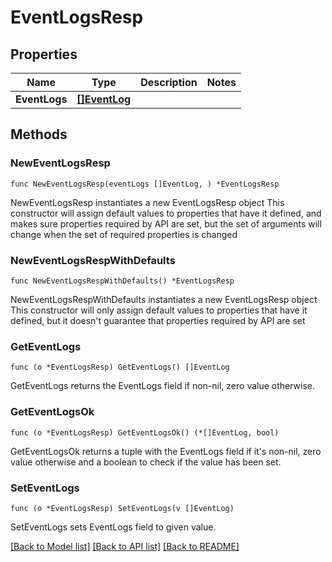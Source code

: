 # EventLogsResp

## Properties

Name | Type | Description | Notes
------------ | ------------- | ------------- | -------------
**EventLogs** | [**[]EventLog**](EventLog.md) |  | 

## Methods

### NewEventLogsResp

`func NewEventLogsResp(eventLogs []EventLog, ) *EventLogsResp`

NewEventLogsResp instantiates a new EventLogsResp object
This constructor will assign default values to properties that have it defined,
and makes sure properties required by API are set, but the set of arguments
will change when the set of required properties is changed

### NewEventLogsRespWithDefaults

`func NewEventLogsRespWithDefaults() *EventLogsResp`

NewEventLogsRespWithDefaults instantiates a new EventLogsResp object
This constructor will only assign default values to properties that have it defined,
but it doesn't guarantee that properties required by API are set

### GetEventLogs

`func (o *EventLogsResp) GetEventLogs() []EventLog`

GetEventLogs returns the EventLogs field if non-nil, zero value otherwise.

### GetEventLogsOk

`func (o *EventLogsResp) GetEventLogsOk() (*[]EventLog, bool)`

GetEventLogsOk returns a tuple with the EventLogs field if it's non-nil, zero value otherwise
and a boolean to check if the value has been set.

### SetEventLogs

`func (o *EventLogsResp) SetEventLogs(v []EventLog)`

SetEventLogs sets EventLogs field to given value.



[[Back to Model list]](../README.md#documentation-for-models) [[Back to API list]](../README.md#documentation-for-api-endpoints) [[Back to README]](../README.md)


